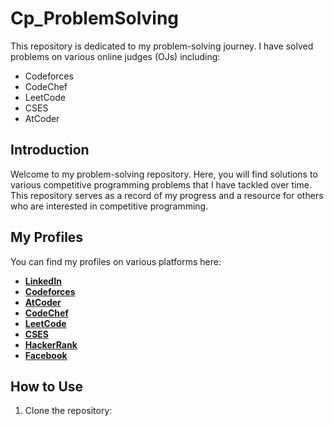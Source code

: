 ﻿# Cp_ProblemSolving

This repository is dedicated to my problem-solving journey. I have solved problems on various online judges (OJs) including:

- Codeforces
- CodeChef
- LeetCode
- CSES
- AtCoder

## Introduction

Welcome to my problem-solving repository. Here, you will find solutions to various competitive programming problems that I have tackled over time. This repository serves as a record of my progress and a resource for others who are interested in competitive programming.

## My Profiles  

You can find my profiles on various platforms here:  

- **[LinkedIn](https://www.linkedin.com/in/rashedunnabi-rashed)**  
- **[Codeforces](https://codeforces.com/profile/Rashedunnabi)**  
- **[AtCoder](https://atcoder.jp/users/Rashedunnabi)**  
- **[CodeChef](https://www.codechef.com/users/rashedunnabi2)**  
- **[LeetCode](https://leetcode.com/u/Rashedunnabi/)**  
- **[CSES](https://cses.fi/user/137386)**  
- **[HackerRank](https://www.hackerrank.com/profile/rashedunnabi)**  
- **[Facebook](https://www.facebook.com/MuhammadRashedunnabiRashed)**  

## How to Use

1. Clone the repository:
